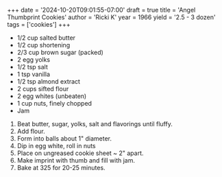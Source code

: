 +++
date = '2024-10-20T09:01:55-07:00'
draft = true
title = 'Angel Thumbprint Cookies'
author = 'Ricki K'
year = 1966
yield = '2.5 - 3 dozen'
tags = ['cookies']
+++

* 1/2 cup salted butter
* 1/2 cup shortening
* 2/3 cup brown sugar (packed)
* 2 egg yolks
* 1/2 tsp salt
* 1 tsp vanilla
* 1/2 tsp almond extract
* 2 cups sifted flour
* 2 egg whites (unbeaten)
* 1 cup nuts, finely chopped
* Jam

1. Beat butter, sugar, yolks, salt and flavorings until fluffy.
2. Add flour.
3. Form into balls about 1" diameter.
4. Dip in egg white, roll in nuts
5. Place on ungreased cookie sheet ~ 2" apart.
6. Make imprint with thumb and fill with jam.
7. Bake at 325 for 20-25 minutes.
